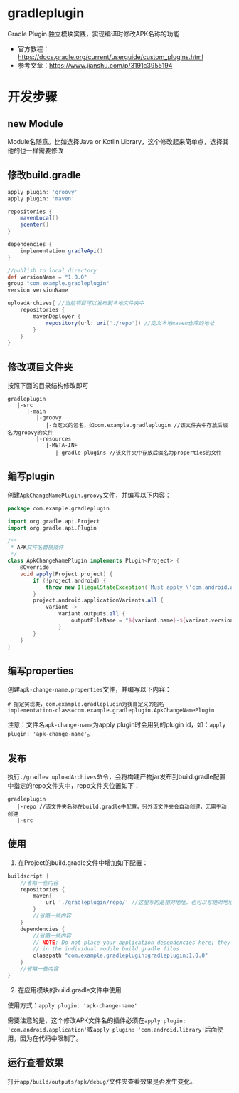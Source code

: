 # gradleplugin

Gradle Plugin 独立模块实践，实现编译时修改APK名称的功能

- 官方教程：<https://docs.gradle.org/current/userguide/custom_plugins.html>
- 参考文章：<https://www.jianshu.com/p/3191c3955194>

# 开发步骤

## new Module

Module名随意。比如选择Java or Kotlin Library，这个修改起来简单点，选择其他的也一样需要修改

## 修改build.gradle

```groovy
apply plugin: 'groovy'
apply plugin: 'maven'

repositories {
    mavenLocal()
    jcenter()
}

dependencies {
    implementation gradleApi()
}

//publish to local directory
def versionName = "1.0.0"
group "com.example.gradleplugin"
version versionName

uploadArchives{ //当前项目可以发布到本地文件夹中
    repositories {
        mavenDeployer {
            repository(url: uri('./repo')) //定义本地maven仓库的地址
        }
    }
}
```

## 修改项目文件夹

按照下面的目录结构修改即可

```
gradleplugin
   |-src
      |-main
         |-groovy
            |-自定义的包名，如com.example.gradleplugin //该文件夹中存放后缀名为groovy的文件
         |-resources
            |-META-INF
               |-gradle-plugins //该文件夹中存放后缀名为properties的文件
```

## 编写plugin

创建`ApkChangeNamePlugin.groovy`文件，并编写以下内容：

```groovy
package com.example.gradleplugin

import org.gradle.api.Project
import org.gradle.api.Plugin

/**
 * APK文件名替换插件
 */
class ApkChangeNamePlugin implements Plugin<Project> {
    @Override
    void apply(Project project) {
        if (!project.android) {
            throw new IllegalStateException('Must apply \'com.android.application\' or \'com.android.library\' first!');
        }
        project.android.applicationVariants.all {
            variant ->
                variant.outputs.all {
                    outputFileName = "${variant.name}-${variant.versionName}.apk"
                }
        }
    }
}
```

## 编写properties

创建`apk-change-name.properties`文件，并编写以下内容：

```
# 指定实现类，com.example.gradleplugin为我自定义的包名
implementation-class=com.example.gradleplugin.ApkChangeNamePlugin
```

注意：文件名`apk-change-name`为apply plugin时会用到的plugin id，如：`apply plugin: 'apk-change-name'`。

## 发布

执行`./gradlew uploadArchives`命令，会将构建产物jar发布到build.gradle配置中指定的repo文件夹中，repo文件夹位置如下：


```
gradleplugin
   |-repo //该文件夹名称在build.gradle中配置，另外该文件夹会自动创建，无需手动创建
   |-src
```

## 使用

1. 在Project的build.gradle文件中增加如下配置：

```groovy
buildscript {
    //省略一些内容
    repositories {
        maven{
            url './gradleplugin/repo/' //这里写的是相对地址，也可以写绝对地址
        }
        //省略一些内容
    }
    dependencies {
        //省略一些内容
        // NOTE: Do not place your application dependencies here; they belong
        // in the individual module build.gradle files
        classpath "com.example.gradleplugin:gradleplugin:1.0.0"
    }
    //省略一些内容
}
```

2. 在应用模块的build.gradle文件中使用

使用方式：`apply plugin: 'apk-change-name'`

需要注意的是，这个修改APK文件名的插件必须在`apply plugin: 'com.android.application'`或`apply plugin: 'com.android.library'`后面使用，因为在代码中限制了。

## 运行查看效果

打开`app/build/outputs/apk/debug/`文件夹查看效果是否发生变化。